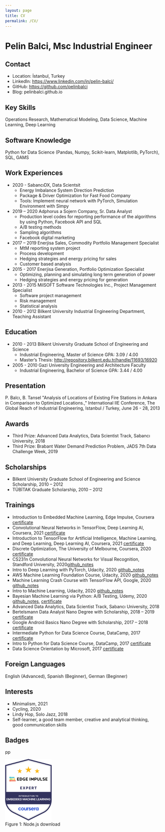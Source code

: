 ```yaml
---
layout: page
title: CV
permalink: /CV/
---
```


# Pelin Balci, Msc Industrial Engineer

## Contact
* Location: İstanbul, Turkey
* LinkedIn: https://www.linkedin.com/in/pelin-balci/
* GitHub: https://github.com/pelinbalci
* Blog: pelinbalci.github.io

## Key Skills
Operations Research, Mathematical Modeling, Data Science, Machine Learning, Deep Learning

## Software Knowledge
Python for Data Science (Pandas, Numpy, Scikit-learn, Matplotlib, PyTorch), SQL, GAMS

## Work Experiences
- 2020 - SabancıDX, Data Scientsit
    - Energy Imbalance System Direction Prediction
    - Package & Driver Optimization for Fast Food Company
    - Tools: Implement neural network with PyTorch, Simulation Environment with Simpy
- 2019 – 2020	Adphorus a Sojern Company, Sr. Data Analyst
    - Production level codes for reporting performance of the algorithms by using Python, Facebook API and SQL 
    - A/B testing methods
    - Sampling algorithms 
    - Facebook digital marketing
- 2017 – 2019 	Enerjisa Sales, Commodity Portfolio Management Specialist
    - MtM reporting system project 
    - Process development
    - Hedging strategies and energy pricing for sales 
    - Customer based analysis
- 2015 - 2017   Enerjisa Generation, Portfolio Optimization Specialist
    - Optimizing, planning and simulating long term generation of power 
    - Hedging strategies and energy pricing for generation
- 2013 - 2015   MilSOFT Software Technologies Inc., Project Management Specialist
    - Software project management 
    - Risk management 
    - Statistical analysis
- 2010 - 2012   Bilkent University Industrial Engineering Department, Teaching Assistant

## Education
- 2010 - 2013 	Bilkent University Graduate School of Engineering and Science
    - Industrial Engineering, Master of Science GPA: 3.09 / 4.00 
    - Master’s Thesis: http://repository.bilkent.edu.tr/handle/11693/16920
- 2005 - 2010	Gazi University Engineering and Architecture Faculty
    - Industrial Engineering, Bachelor of Science GPA: 3.44 / 4.00

## Presentation
P. Balcı, B. Tansel "Analysis of Locations of Existing Fire Stations in Ankara in Comparison to Optimized Locations.," 
International IIE Conference, The Global Reach of Industrial Engineering, Istanbul / Turkey, June 26 - 28, 2013

## Awards
- Third Prize: Advanced Data Analytics, Data Scientist Track, Sabancı University, 2018
- Third Prize: Brabant Water Demand Prediction Problem, JADS 7th Data Challenge Week, 2019

## Scholarships 
- Bilkent University Graduate School of Engineering and Science Scholarship, 2010 – 2012
- TÜBİTAK Graduate Scholarship, 2010 – 2012

## Trainings
- Introduction to Embedded Machine Learning, Edge Impulse, Coursera [certificate](https://www.coursera.org/account/accomplishments/certificate/X3URUA7UD6XL)
- Convolutional Neural Networks in TensorFlow, Deep Learning AI, Coursera, 2021 [certificate](https://www.coursera.org/account/accomplishments/certificate/DKW73Y8LDAQT)
- Introduction to TensorFlow for Artificial Intelligence, Machine Learning, and Deep Learning, Deep Learning AI, Coursera, 2021 [certificate](https://www.coursera.org/account/accomplishments/certificate/XNKW988DUE4H)
- Discrete Optimization, The University of Melbourne, Coursera, 2020 [certificate](https://www.coursera.org/account/accomplishments/certificate/EWZ43LNQU7DH)
- CS231n Convolutional Neural Networks for Visual Recognition, Standford University, 2020[github_notes](https://github.com/pelinbalci/Standford_CS231n)
- Intro to Deep Learning with PyTorch, Udacity, 2020 [github_notes](https://github.com/pelinbalci/Intro_Deep_Learning)
- AWS Machine Learning Foundation Course, Udacity, 2020 [github_notes](https://github.com/pelinbalci/aws_ml_foundations)
- Machine Learning Crash Course with TensorFlow API, Google, 2020 [github_notes](https://github.com/pelinbalci/machinelearning)
- Intro to Machine Learning, Udacity, 2020 [github_notes](https://github.com/pelinbalci/intro_to_ml)
- Bayesian Machine Learning via Python: A/B Testing, Udemy, 2020 [github_notes](https://github.com/pelinbalci/Bayesian-AB-Test), [certificate](https://www.udemy.com/certificate/UC-918b0d23-b95e-471f-b7fc-92f4438ce1e3/)
- Advanced Data Analytics, Data Scientist Track, Sabancı University, 2018
- Bertelsmann Data Analyst Nano Degree with Scholarship, 2018 – 2019 [certificate](https://graduation.udacity.com/confirm/URVHJGL)
- Google Android Basics Nano Degree with Scholarship, 2017 – 2018 [certificate](https://graduation.udacity.com/confirm/APRDAZTN)
- Intermediate Python for Data Science Course, DataCamp, 2017 [certificate](https://www.datacamp.com/statement-of-accomplishment/course/415c57b9164ac3a2066d0617d4ddbf094305bc99)
- Intro to Python for Data Science Course, DataCamp, 2017 [certificate](https://www.datacamp.com/statement-of-accomplishment/course/9502c7b48b86f828d9d1c034a255b57d605a3b14)
- Data Science Orientation by Microsoft, 2017 [certificate](https://courses.edx.org/certificates/c987d9529a7f436aa392d1afcfe7db72)

## Foreign Languages 
English (Advanced), Spanish (Beginner), German (Beginner)

## Interests
- Minimalism, 2021
- Cycling, 2020
- Lindy Hop, Solo Jazz, 2018
- Self-learner, a good team member, creative and analytical thinking, good communication skills

## Badges

pp

<div class="fig figcenter fighighlight">
  <img src="/assets/tinyml_images/badge.PNG" width="30%">
  <div class="figcaption">Figure 1: Node.js download</div>
</div>